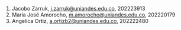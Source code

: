 ﻿<!-- MEMBERS -->
1. Jacobo Zarruk, j.zarruk@uniandes.edu.co, 202223913
2. María José Amorocho, m.amorocho@uniandes.edu.co, 202220179
3. Angelica Ortiz, a.ortizb2@uniandes.edu.co, 202222480
